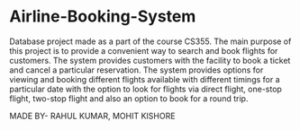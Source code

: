 # Airline-Booking-System
Database project made as a part of the course CS355.
The main purpose of this project is to provide a convenient way to search and book flights
for customers. The system provides customers with the facility to book a ticket and cancel a
particular reservation. The system provides options for viewing and booking different
flights available with different timings for a particular date with the option to look for flights
via direct flight, one-stop flight, two-stop flight and also an option to book for a round trip.

MADE BY-
RAHUL KUMAR, MOHIT KISHORE
